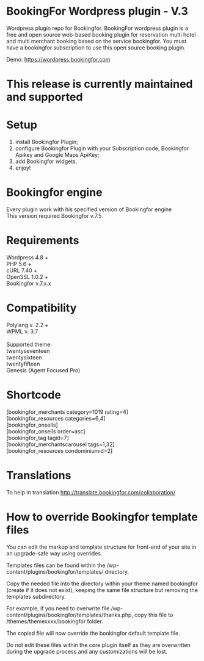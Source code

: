 # BookingFor Wordpress plugin - V.3
Wordpress plugin repo for Bookingfor. BookingFor wordpress plugin is a free and open source web-based booking plugin for reservation multi hotel and multi merchant booking based on the service bookingfor. You must have a bookingfor subscription to use this open source booking plugin.

Demo:  https://wordpress.bookingfor.com

# This release is currently maintained and supported

# Setup
1. install Bookingfor Plugin;<br/>
3. configure Bookingfor Plugin with your Subscription code, Bookingfor Apikey and Google Maps ApiKey;<br/>
5. add Bookingfor widgets.<br/>
6. enjoy!<br />

# Bookingfor engine
Every plugin work with his specified version of Bookingfor engine<br/>
This version required Bookingfor v.7.5


# Requirements
Wordpress  4.8 +<br/>
PHP 5.6 +<br/>
cURL 7.40 +<br/>
OpenSSL 1.0.2 +<br/>
Bookingfor v.7.x.x

# Compatibility
Polylang v. 2.2 +<br/>
WPML v. 3.7<br/><br/>
Supported theme: <br/>
twentyseventeen<br/>
twentysixteen<br/>
twentyfifteen<br/>
Genesis (Agent Focused Pro)

# Shortcode
[bookingfor_merchants category=1019 rating=4]<br/>
[bookingfor_resources categories=6,4]<br/>
[bookingfor_onsells]<br/>
[bookingfor_onsells order=asc]<br/>
[bookingfor_tag tagid=7]<br/>
[bookingfor_merchantscarousel tags=1,32]<br/>
[bookingfor_resources condominiumid=2]

# Translations
To help in translation http://translate.bookingfor.com/collaboration/

# How to override Bookingfor template files

You can edit the markup and template structure for front-end of your site in an upgrade-safe way using overrides.

Templates files can be found within the /wp-content/plugins/bookingfor/templates/ directory.

Copy the needed file into the directory within your theme named bookingfor (create if it does not exist), keeping the same file structure but removing the templates subdirectory.

For example, if you need to overwrite file /wp-content/plugins/bookingfor/templates/thanks.php, copy this file to /themes/themexxxx/bookingfor folder:

The copied file will now override the bookingfor default template file.

Do not edit these files within the core plugin itself as they are overwritten during the upgrade process and any customizations will be lost.
